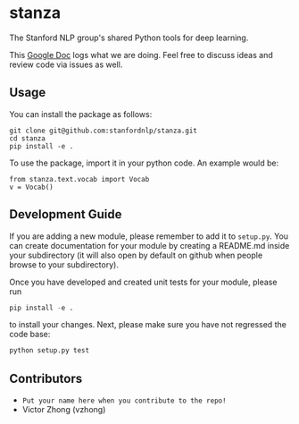 # stanza

The Stanford NLP group's shared Python tools for deep learning.

This [Google Doc](https://docs.google.com/document/d/1tD0v8hNNilusNq632tYKNUn1g3Kfgu5dGNOtD9MA94Q/edit) logs what we are doing. Feel free to discuss ideas and review code via issues as well.


## Usage

You can install the package as follows:

```
git clone git@github.com:stanfordnlp/stanza.git
cd stanza
pip install -e .
```

To use the package, import it in your python code. An example would be:

```
from stanza.text.vocab import Vocab
v = Vocab()
```


## Development Guide

If you are adding a new module, please remember to add it to `setup.py`. You can create documentation for your
module by creating a README.md inside your subdirectory (it will also open by default on github when people browse
to your subdirectory).

Once you have developed and created unit tests for your module, please run

``` python
pip install -e .
```

to install your changes. Next, please make sure you have not regressed the code base:

```python
python setup.py test
```

## Contributors

- `Put your name here when you contribute to the repo!`
- Victor Zhong (vzhong)
